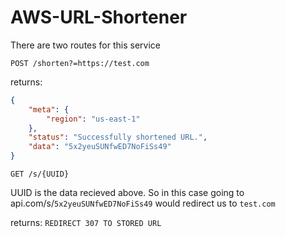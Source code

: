 # AWS-URL-Shortener

There are two routes for this service

`POST /shorten?=https://test.com`

returns: 
```json
{
    "meta": {
        "region": "us-east-1"
    },
    "status": "Successfully shortened URL.",
    "data": "5x2yeuSUNfwED7NoFiSs49"
}
```

`GET /s/{UUID}` 

UUID is the data recieved above. So in this case going to api.com/s/`5x2yeuSUNfwED7NoFiSs49` would redirect us to `test.com`

returns: `REDIRECT 307 TO STORED URL`

